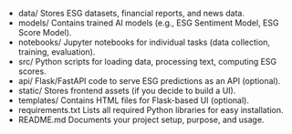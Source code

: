 - data/	Stores ESG datasets, financial reports, and news data.
- models/	Contains trained AI models (e.g., ESG Sentiment Model, ESG Score Model).
- notebooks/	Jupyter notebooks for individual tasks (data collection, training, evaluation).
- src/	Python scripts for loading data, processing text, computing ESG scores.
- api/	Flask/FastAPI code to serve ESG predictions as an API (optional).
- static/	Stores frontend assets (if you decide to build a UI).
- templates/	Contains HTML files for Flask-based UI (optional).
- requirements.txt	Lists all required Python libraries for easy installation.
- README.md	Documents your project setup, purpose, and usage.
